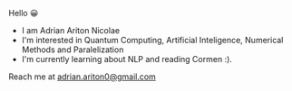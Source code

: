 Hello 😀
- I am Adrian Ariton Nicolae
- I'm interested in Quantum Computing, Artificial Inteligence, Numerical Methods and Paralelization
- I'm currently learning about NLP and reading Cormen :).

Reach me at [adrian.ariton0@gmail.com](mailto:adrian.ariton0@gmail.com)
